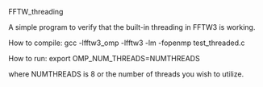 FFTW_threading

A simple program to verify that the built-in threading in FFTW3 is working.

How to compile:
gcc -lfftw3_omp -lfftw3 -lm -fopenmp test_threaded.c

How to run:
export OMP_NUM_THREADS=NUMTHREADS

where NUMTHREADS is 8 or the number of threads you wish to utilize.

